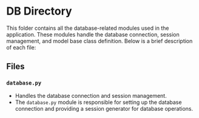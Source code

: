 # DB Directory

This folder contains all the database-related modules used in the application. These modules handle the database connection, session management, and model base class definition. Below is a brief description of each file:

## Files

### `database.py`
- Handles the database connection and session management.
- The `database.py` module is responsible for setting up the database connection and providing a session generator for database operations.


